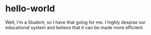 hello-world
===========

Well, I'm a Student, so I have that going for me. I highly despise our educational system and believe that it can be made more efficient.
